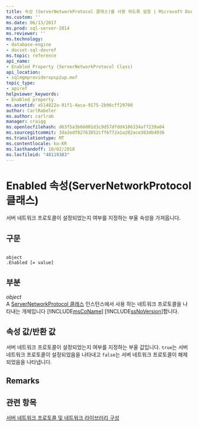 ```yaml
---
title: 속성 (ServerNetworkProtocol 클래스)를 사용 하도록 설정 | Microsoft Docs
ms.custom: ''
ms.date: 06/13/2017
ms.prod: sql-server-2014
ms.reviewer: ''
ms.technology:
- database-engine
- docset-sql-devref
ms.topic: reference
api_name:
- Enabled Property (ServerNetworkProtocol Class)
api_location:
- sqlmgmproviderxpsp2up.mof
topic_type:
- apiref
helpviewer_keywords:
- Enabled property
ms.assetid: a514822a-91f1-4aca-9175-2b96cff29700
author: CarlRabeler
ms.author: carlrab
manager: craigg
ms.openlocfilehash: d63f5a3b66001d3c9d57dfdd4106334af7239a04
ms.sourcegitcommit: 3da2edf82763852cff6772a1a282ace3034b4936
ms.translationtype: MT
ms.contentlocale: ko-KR
ms.lasthandoff: 10/02/2018
ms.locfileid: "48119383"
---
```

# <a name="enabled-property-servernetworkprotocol-class"></a>Enabled 속성(ServerNetworkProtocol 클래스)
  서버 네트워크 프로토콜이 설정되었는지 여부를 지정하는 부울 속성을 가져옵니다.  
  
## <a name="syntax"></a>구문  
  
```  
  
object  
.Enabled [= value]  
```  
  
## <a name="parts"></a>부분  
 *object*  
 A [ServerNetworkProtocol 클래스](servernetworkprotocol-class.md) 인스턴스에서 사용 하는 네트워크 프로토콜을 나타내는 개체입니다 [!INCLUDE[msCoName](../../../includes/msconame-md.md)] [!INCLUDE[ssNoVersion](../../../includes/ssnoversion-md.md)]합니다.  
  
## <a name="property-valuereturn-value"></a>속성 값/반환 값  
 서버 네트워크 프로토콜이 설정되었는지 여부를 지정하는 부울 값입니다. `true`는 서버 네트워크 프로토콜이 설정되었음을 나타내고 `false`는 서버 네트워크 프로토콜이 해제되었음을 나타냅니다.  
  
## <a name="remarks"></a>Remarks  
  
## <a name="see-also"></a>관련 항목  
 [서버 네트워크 프로토콜 및 네트워크 라이브러리 구성](http://msdn.microsoft.com/library/ms177485\(v=sql.100\).aspx)  
  
  
